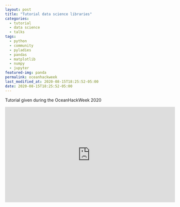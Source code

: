 ```yaml
---
layout: post
title: "Tutorial data science libraries"
categories:
  - tutorial
  - data science
  - talks
tags:
  - python
  - community 
  - pyladies
  - pandas
  - matplotlib
  - numpy
  - jupyter
featured-img: panda
permalink: oceanhackweek
last_modified_at: 2020-08-15T18:25:52-05:00
date: 2020-08-15T18:25:52-05:00
---
```


Tutorial given during the OceanHackWeek 2020

<iframe width="560" height="315" src="https://www.youtube.com/embed/CTUAgpvfze0" frameborder="0" allow="accelerometer; autoplay; encrypted-media; gyroscope; picture-in-picture" allowfullscreen></iframe>